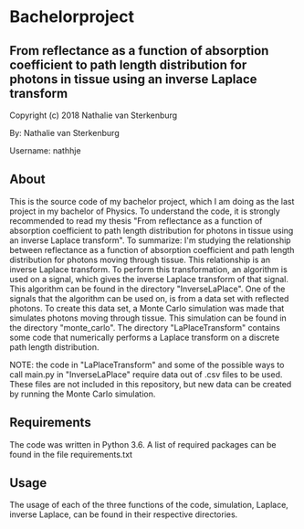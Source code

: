 # Bachelorproject
## From reflectance as a function of absorption coefficient to path length distribution for photons in tissue using an inverse Laplace transform

Copyright (c) 2018 Nathalie van Sterkenburg

By: Nathalie van Sterkenburg

Username: nathhje

## About
This is the source code of my bachelor project, which I am doing as the last project in my bachelor of Physics. To understand the code, it is strongly recommended to read my thesis "From reflectance as a function of absorption coefficient to path length distribution for photons in tissue using an inverse Laplace transform". To summarize: I'm studying the relationship between reflectance as a function of absorption coefficient and path length distribution for photons moving through tissue. This relationship is an inverse Laplace transform. To perform this transformation, an algorithm is used on a signal, which gives the inverse Laplace transform of that signal. This algorithm can be found in the directory "InverseLaPlace". One of the signals that the algorithm can be used on, is from a data set with reflected photons. To create this data set, a Monte Carlo simulation was made that simulates photons moving through tissue. This simulation can be found in the directory "monte_carlo". The directory "LaPlaceTransform" contains some code that numerically performs a Laplace transform on a discrete path length distribution.

NOTE: the code in "LaPlaceTransform" and some of the possible ways to call main.py in "InverseLaPlace" require data out of .csv files to be used. These files are not included in this repository, but new data can be created by running the Monte Carlo simulation.

## Requirements
The code was written in Python 3.6. A list of required packages can be found in the file requirements.txt

## Usage
The usage of each of the three functions of the code, simulation, Laplace, inverse Laplace, can be found in their respective directories.
